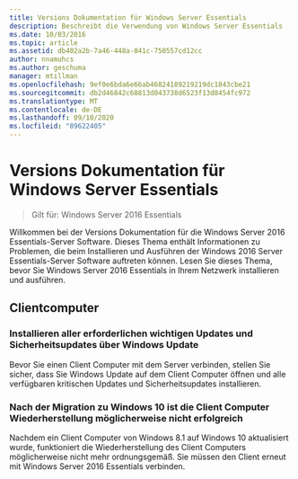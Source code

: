 ```yaml
---
title: Versions Dokumentation für Windows Server Essentials
description: Beschreibt die Verwendung von Windows Server Essentials
ms.date: 10/03/2016
ms.topic: article
ms.assetid: db402a2b-7a46-448a-841c-750557cd12cc
author: nnamuhcs
ms.author: geschuma
manager: mtillman
ms.openlocfilehash: 9ef0e6bda6e66ab46824189219219dc1843cbe21
ms.sourcegitcommit: db2d46842c68813d043738d6523f13d8454fc972
ms.translationtype: MT
ms.contentlocale: de-DE
ms.lasthandoff: 09/10/2020
ms.locfileid: "89622405"
---
```

# <a name="release-documentation-for-windows-server-essentials"></a>Versions Dokumentation für Windows Server Essentials

>Gilt für: Windows Server 2016 Essentials

Willkommen bei der Versions Dokumentation für die Windows Server 2016 Essentials-Server Software. Dieses Thema enthält Informationen zu Problemen, die beim Installieren und Ausführen der Windows 2016 Server Essentials-Server Software auftreten können. Lesen Sie dieses Thema, bevor Sie Windows Server 2016 Essentials in Ihrem Netzwerk installieren und ausführen.

## <a name="client-computers"></a>Clientcomputer

### <a name="install-all-available-critical-and-security-updates-from-windows-update"></a>Installieren aller erforderlichen wichtigen Updates und Sicherheitsupdates über Windows Update

Bevor Sie einen Client Computer mit dem Server verbinden, stellen Sie sicher, dass Sie Windows Update auf dem Client Computer öffnen und alle verfügbaren kritischen Updates und Sicherheitsupdates installieren.

### <a name="client-computer-restore-may-not-succeed-after-migration-to-windows-10"></a>Nach der Migration zu Windows 10 ist die Client Computer Wiederherstellung möglicherweise nicht erfolgreich
 Nachdem ein Client Computer von Windows 8.1 auf Windows 10 aktualisiert wurde, funktioniert die Wiederherstellung des Client Computers möglicherweise nicht mehr ordnungsgemäß. Sie müssen den Client erneut mit Windows Server 2016 Essentials verbinden.
